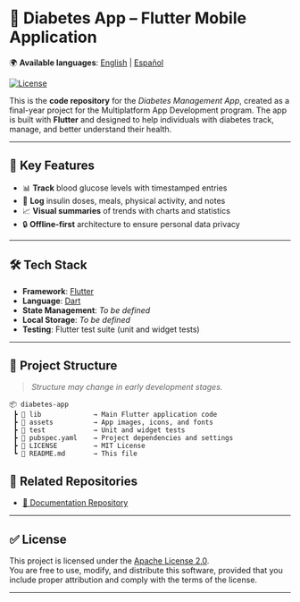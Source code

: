 # 💉 Diabetes App – Flutter Mobile Application

🌍 **Available languages**: [English](README.md) | [Español](README.es.md)

[![License](https://img.shields.io/badge/License-Apache%202.0-blue.svg)](LICENSE)

This is the **code repository** for the *Diabetes Management App*, created as a final-year project for the Multiplatform App Development program. The app is built with **Flutter** and designed to help individuals with diabetes track, manage, and better understand their health.

---

## 🚀 Key Features

- 📊 **Track** blood glucose levels with timestamped entries  
- 📝 **Log** insulin doses, meals, physical activity, and notes  
- 📈 **Visual summaries** of trends with charts and statistics  
- 🔒 **Offline-first** architecture to ensure personal data privacy

---

## 🛠️ Tech Stack

- **Framework**: [Flutter](https://flutter.dev/)  
- **Language**: [Dart](https://dart.dev/)  
- **State Management**: _To be defined_
- **Local Storage**: _To be defined_
- **Testing**: Flutter test suite (unit and widget tests)

---

## 📂 Project Structure

> _Structure may change in early development stages._

```plaintext
📦 diabetes-app
 ┣ 📂 lib             → Main Flutter application code
 ┣ 📂 assets          → App images, icons, and fonts
 ┣ 📂 test            → Unit and widget tests
 ┣ 📜 pubspec.yaml    → Project dependencies and settings
 ┣ 📜 LICENSE         → MIT License
 ┗ 📜 README.md       → This file
```

## 🔗 Related Repositories

- [📘 Documentation Repository](https://github.com/marcosplaza0/diabetes-app-docs)

---

## ✅ License

This project is licensed under the [Apache License 2.0](https://www.apache.org/licenses/LICENSE-2.0).  
You are free to use, modify, and distribute this software, provided that you include proper attribution and comply with the terms of the license.

---
